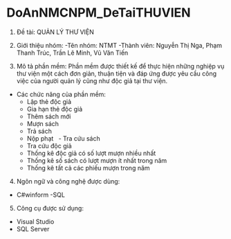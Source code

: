 # DoAnNMCNPM_DeTaiTHUVIEN
1. Đề tài: QUẢN LÝ THƯ VIỆN

2. Giới thiệu nhóm: 
-Tên nhóm: NTMT
-Thành viên: Nguyễn Thị Nga, Phạm Thanh Trúc, Trần Lê Minh, Vũ Văn Tiến

3. Mô tả phần mềm: Phần mềm được thiết kế để thực hiện những nghiệp vụ thư viện một cách đơn giản, thuận tiện và đáp ứng được yêu cầu công việc của người quản lý cũng như độc giả tại thư viện.
- Các chức năng của phần mềm:
   - Lập thẻ độc giả
   - Gia hạn thẻ độc giả
   - Thêm sách mới
   - Mượn sách
   - Trả sách
   - Nộp phạt
   - Tra cứu sách
   - Tra cứu độc giả
   - Thống kê độc giả có số lượt mượn nhiều nhất
   - Thống kê số sách có lượt mượn ít nhất trong năm
   - Thống kê tất cả các phiếu mượn trong năm

4. Ngôn ngữ và công nghệ được dùng: 
 - C#winform
 -SQL
  
5. Công cụ được sử dụng:
 - Visual Studio
 - SQL Server
  
